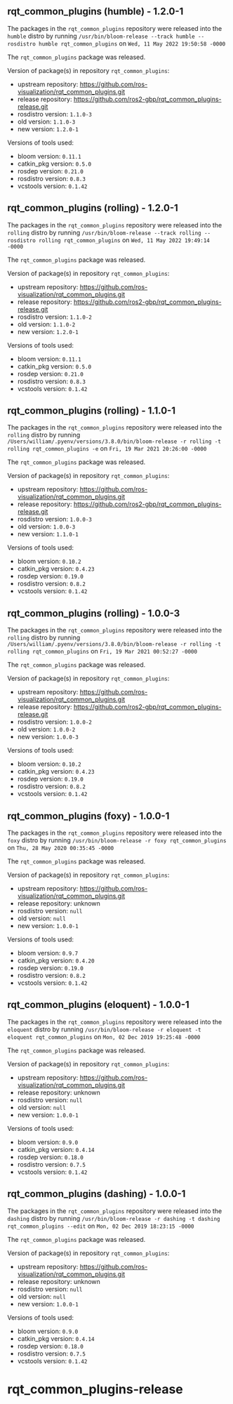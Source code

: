 ## rqt_common_plugins (humble) - 1.2.0-1

The packages in the `rqt_common_plugins` repository were released into the `humble` distro by running `/usr/bin/bloom-release --track humble --rosdistro humble rqt_common_plugins` on `Wed, 11 May 2022 19:50:58 -0000`

The `rqt_common_plugins` package was released.

Version of package(s) in repository `rqt_common_plugins`:

- upstream repository: https://github.com/ros-visualization/rqt_common_plugins.git
- release repository: https://github.com/ros2-gbp/rqt_common_plugins-release.git
- rosdistro version: `1.1.0-3`
- old version: `1.1.0-3`
- new version: `1.2.0-1`

Versions of tools used:

- bloom version: `0.11.1`
- catkin_pkg version: `0.5.0`
- rosdep version: `0.21.0`
- rosdistro version: `0.8.3`
- vcstools version: `0.1.42`


## rqt_common_plugins (rolling) - 1.2.0-1

The packages in the `rqt_common_plugins` repository were released into the `rolling` distro by running `/usr/bin/bloom-release --track rolling --rosdistro rolling rqt_common_plugins` on `Wed, 11 May 2022 19:49:14 -0000`

The `rqt_common_plugins` package was released.

Version of package(s) in repository `rqt_common_plugins`:

- upstream repository: https://github.com/ros-visualization/rqt_common_plugins.git
- release repository: https://github.com/ros2-gbp/rqt_common_plugins-release.git
- rosdistro version: `1.1.0-2`
- old version: `1.1.0-2`
- new version: `1.2.0-1`

Versions of tools used:

- bloom version: `0.11.1`
- catkin_pkg version: `0.5.0`
- rosdep version: `0.21.0`
- rosdistro version: `0.8.3`
- vcstools version: `0.1.42`


## rqt_common_plugins (rolling) - 1.1.0-1

The packages in the `rqt_common_plugins` repository were released into the `rolling` distro by running `/Users/william/.pyenv/versions/3.8.0/bin/bloom-release -r rolling -t rolling rqt_common_plugins -e` on `Fri, 19 Mar 2021 20:26:00 -0000`

The `rqt_common_plugins` package was released.

Version of package(s) in repository `rqt_common_plugins`:

- upstream repository: https://github.com/ros-visualization/rqt_common_plugins.git
- release repository: https://github.com/ros2-gbp/rqt_common_plugins-release.git
- rosdistro version: `1.0.0-3`
- old version: `1.0.0-3`
- new version: `1.1.0-1`

Versions of tools used:

- bloom version: `0.10.2`
- catkin_pkg version: `0.4.23`
- rosdep version: `0.19.0`
- rosdistro version: `0.8.2`
- vcstools version: `0.1.42`


## rqt_common_plugins (rolling) - 1.0.0-3

The packages in the `rqt_common_plugins` repository were released into the `rolling` distro by running `/Users/william/.pyenv/versions/3.8.0/bin/bloom-release -r rolling -t rolling rqt_common_plugins` on `Fri, 19 Mar 2021 00:52:27 -0000`

The `rqt_common_plugins` package was released.

Version of package(s) in repository `rqt_common_plugins`:

- upstream repository: https://github.com/ros-visualization/rqt_common_plugins.git
- release repository: https://github.com/ros2-gbp/rqt_common_plugins-release.git
- rosdistro version: `1.0.0-2`
- old version: `1.0.0-2`
- new version: `1.0.0-3`

Versions of tools used:

- bloom version: `0.10.2`
- catkin_pkg version: `0.4.23`
- rosdep version: `0.19.0`
- rosdistro version: `0.8.2`
- vcstools version: `0.1.42`


## rqt_common_plugins (foxy) - 1.0.0-1

The packages in the `rqt_common_plugins` repository were released into the `foxy` distro by running `/usr/bin/bloom-release -r foxy rqt_common_plugins` on `Thu, 28 May 2020 00:35:45 -0000`

The `rqt_common_plugins` package was released.

Version of package(s) in repository `rqt_common_plugins`:

- upstream repository: https://github.com/ros-visualization/rqt_common_plugins.git
- release repository: unknown
- rosdistro version: `null`
- old version: `null`
- new version: `1.0.0-1`

Versions of tools used:

- bloom version: `0.9.7`
- catkin_pkg version: `0.4.20`
- rosdep version: `0.19.0`
- rosdistro version: `0.8.2`
- vcstools version: `0.1.42`


## rqt_common_plugins (eloquent) - 1.0.0-1

The packages in the `rqt_common_plugins` repository were released into the `eloquent` distro by running `/usr/bin/bloom-release -r eloquent -t eloquent rqt_common_plugins` on `Mon, 02 Dec 2019 19:25:48 -0000`

The `rqt_common_plugins` package was released.

Version of package(s) in repository `rqt_common_plugins`:

- upstream repository: https://github.com/ros-visualization/rqt_common_plugins.git
- release repository: unknown
- rosdistro version: `null`
- old version: `null`
- new version: `1.0.0-1`

Versions of tools used:

- bloom version: `0.9.0`
- catkin_pkg version: `0.4.14`
- rosdep version: `0.18.0`
- rosdistro version: `0.7.5`
- vcstools version: `0.1.42`


## rqt_common_plugins (dashing) - 1.0.0-1

The packages in the `rqt_common_plugins` repository were released into the `dashing` distro by running `/usr/bin/bloom-release -r dashing -t dashing rqt_common_plugins --edit` on `Mon, 02 Dec 2019 18:23:15 -0000`

The `rqt_common_plugins` package was released.

Version of package(s) in repository `rqt_common_plugins`:

- upstream repository: https://github.com/ros-visualization/rqt_common_plugins.git
- release repository: unknown
- rosdistro version: `null`
- old version: `null`
- new version: `1.0.0-1`

Versions of tools used:

- bloom version: `0.9.0`
- catkin_pkg version: `0.4.14`
- rosdep version: `0.18.0`
- rosdistro version: `0.7.5`
- vcstools version: `0.1.42`


# rqt_common_plugins-release